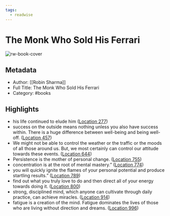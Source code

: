 ```yaml
---
tags:
  - readwise
---
```


# The Monk Who Sold His Ferrari

![rw-book-cover](https://images-na.ssl-images-amazon.com/images/I/51bmAi4DCML._SL200_.jpg)

## Metadata
- Author: [[Robin Sharma]]
- Full Title: The Monk Who Sold His Ferrari
- Category: #books

## Highlights
- his life continued to elude him ([Location 277](https://readwise.io/to_kindle?action=open&asin=B009FTAH3W&location=277))
- success on the outside means nothing unless you also have success within. There is a huge difference between well-being and being well-off. ([Location 457](https://readwise.io/to_kindle?action=open&asin=B009FTAH3W&location=457))
- We might not be able to control the weather or the traffic or the moods of all those around us. But, we most certainly can control our attitude towards these events. ([Location 644](https://readwise.io/to_kindle?action=open&asin=B009FTAH3W&location=644))
- Persistence is the mother of personal change. ([Location 755](https://readwise.io/to_kindle?action=open&asin=B009FTAH3W&location=755))
- concentration is at the root of mental mastery.” ([Location 774](https://readwise.io/to_kindle?action=open&asin=B009FTAH3W&location=774))
- you will quickly ignite the flames of your personal potential and produce startling results.” ([Location 789](https://readwise.io/to_kindle?action=open&asin=B009FTAH3W&location=789))
- find out what you truly love to do and then direct all of your energy towards doing it. ([Location 800](https://readwise.io/to_kindle?action=open&asin=B009FTAH3W&location=800))
- strong, disciplined mind, which anyone can cultivate through daily practice, can achieve miracles. ([Location 914](https://readwise.io/to_kindle?action=open&asin=B009FTAH3W&location=914))
- fatigue is a creation of the mind. Fatigue dominates the lives of those who are living without direction and dreams. ([Location 996](https://readwise.io/to_kindle?action=open&asin=B009FTAH3W&location=996))

